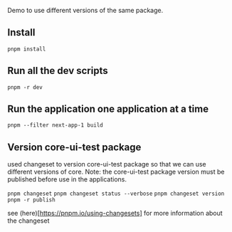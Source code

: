 Demo to use different versions of the same package.

## Install

`pnpm install`

## Run all the dev scripts

`pnpm -r dev`

## Run the application one application at a time

`pnpm --filter next-app-1 build`

## Version core-ui-test package

used changeset to version core-ui-test package so that we can use different versions of core.
Note: the core-ui-test package version must be published before use in the applications.

`pnpm changeset`
`pnpm changeset status --verbose`
`pnpm changeset version`
`pnpm -r publish`

see (here)[https://pnpm.io/using-changesets] for more information about the changeset
